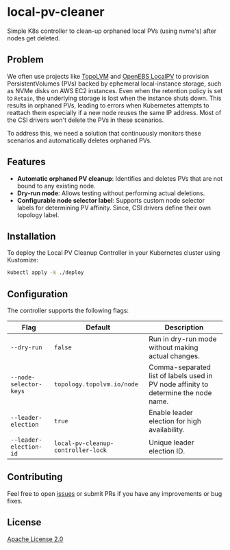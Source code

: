 # local-pv-cleaner
Simple K8s controller to clean-up orphaned local PVs (using nvme's) after nodes get deleted.

## Problem
We often use projects like [TopoLVM](https://github.com/topolvm/topolvm) and [OpenEBS LocalPV](https://openebs.io/docs/2.12.x/concepts/localpv) to provision PersistentVolumes (PVs) backed by ephemeral local-instance storage, such as NVMe disks on AWS EC2 instances. Even when the retention policy is set to `Retain`, the underlying storage is lost when the instance shuts down. This results in orphaned PVs, leading to errors when Kubernetes attempts to reattach them especially if a new node reuses the same IP address. Most of the CSI drivers won't delete the PVs in these scenarios.

To address this, we need a solution that continuously monitors these scenarios and automatically deletes orphaned PVs.

## Features
- **Automatic orphaned PV cleanup**: Identifies and deletes PVs that are not bound to any existing node.
- **Dry-run mode**: Allows testing without performing actual deletions.
- **Configurable node selector label**: Supports custom node selector labels for determining PV affinity. Since, CSI drivers define their own topology label.

## Installation
To deploy the Local PV Cleanup Controller in your Kubernetes cluster using Kustomize:
```sh
kubectl apply -k ./deploy
```

## Configuration
The controller supports the following flags:

| Flag | Default | Description |
|------|---------|-------------|
| `--dry-run` | `false` | Run in dry-run mode without making actual changes. |
| `--node-selector-keys` | `topology.topolvm.io/node` | Comma-separated list of labels used in PV node affinity to determine the node name. |
| `--leader-election` | `true` | Enable leader election for high availability. |
| `--leader-election-id` | `local-pv-cleanup-controller-lock` | Unique leader election ID. |

## Contributing
Feel free to open [issues](https://github.com/Kavinraja-G/local-pv-cleaner/issues/new) or submit PRs if you have any improvements or bug fixes.

## License
[Apache License 2.0](./LICENSE)